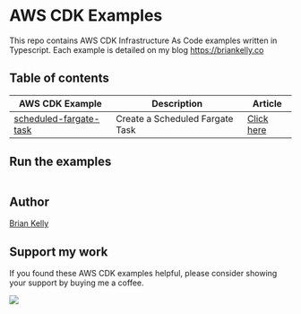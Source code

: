 # AWS CDK Examples

This repo contains AWS CDK Infrastructure As Code examples written in Typescript. Each example is detailed on my blog https://briankelly.co


## Table of contents

| AWS CDK Example                                                  | Description                                     | Article                                                            |
|------------------------------------------------------------------|-------------------------------------------------|--------------------------------------------------------------------|
| [scheduled-fargate-task](./scheduled-fargate-task/README.md)     | Create a Scheduled Fargate Task                 | [Click here](https://briankelly.co/aws-cdk-scheduled-fargate-task) |


## Run the examples
``` 

```

## Author

[Brian Kelly](https://github.com/briankellyco)


## Support my work

If you found these AWS CDK examples helpful, please consider showing your support by buying me a coffee.

<a href="https://www.buymeacoffee.com/briankellyco" target="_blank"><img src="https://img.buymeacoffee.com/button-api/?text=Buy me a coffee&emoji=&slug=briankellyco&button_colour=FFDD00&font_colour=000000&font_family=Cookie&outline_colour=000000&coffee_colour=ffffff"></a>